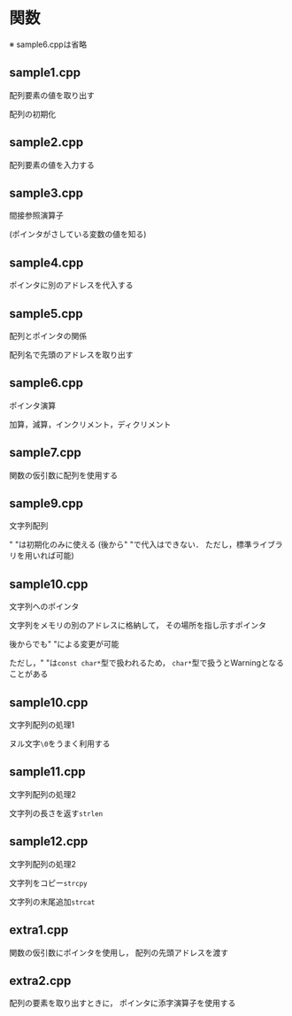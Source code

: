 # 関数

※ sample6.cppは省略

## sample1.cpp

配列要素の値を取り出す

配列の初期化

## sample2.cpp

配列要素の値を入力する

## sample3.cpp

間接参照演算子

(ポインタがさしている変数の値を知る)

## sample4.cpp

ポインタに別のアドレスを代入する

## sample5.cpp

配列とポインタの関係

配列名で先頭のアドレスを取り出す

## sample6.cpp

ポインタ演算

加算，減算，インクリメント，ディクリメント

## sample7.cpp

関数の仮引数に配列を使用する

## sample9.cpp

文字列配列

" "は初期化のみに使える
(後から" "で代入はできない．
ただし，標準ライブラリを用いれば可能)

## sample10.cpp

文字列へのポインタ

文字列をメモリの別のアドレスに格納して，
その場所を指し示すポインタ

後からでも" "による変更が可能

ただし，" "は`const char*`型で扱われるため，
`char*`型で扱うとWarningとなることがある

## sample10.cpp

文字列配列の処理1

ヌル文字`\0`をうまく利用する

## sample11.cpp

文字列配列の処理2

文字列の長さを返す`strlen`

## sample12.cpp

文字列配列の処理2

文字列をコピー`strcpy`

文字列の末尾追加`strcat`

## extra1.cpp

関数の仮引数にポインタを使用し，
配列の先頭アドレスを渡す

## extra2.cpp

配列の要素を取り出すときに，
ポインタに添字演算子を使用する

